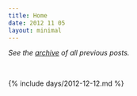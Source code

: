 ```yaml
---
title: Home
date: 2012 11 05
layout: minimal
---
```


<i>See the <a href="/archives/index.html">archive</a> of all previous posts.</i> 
<p> &nbsp; </p>

{% include days/2012-12-12.md %}

